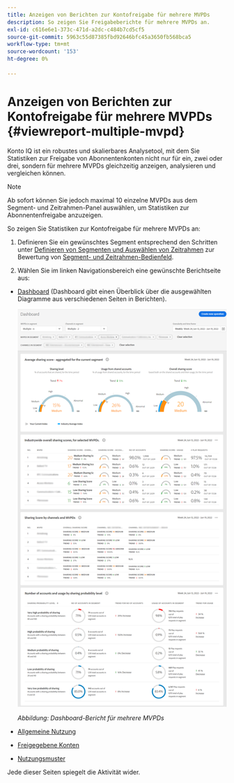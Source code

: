 ```yaml
---
title: Anzeigen von Berichten zur Kontofreigabe für mehrere MVPDs
description: So zeigen Sie Freigabeberichte für mehrere MVPDs an.
exl-id: c616e6e1-373c-471d-a2dc-c484b7cd5cf5
source-git-commit: 5963c55d87385fbd92646bfc45a3650fb568bca5
workflow-type: tm+mt
source-wordcount: '153'
ht-degree: 0%

---
```


# Anzeigen von Berichten zur Kontofreigabe für mehrere MVPDs {#viewreport-multiple-mvpd}

Konto IQ ist ein robustes und skalierbares Analysetool, mit dem Sie Statistiken zur Freigabe von Abonnentenkonten nicht nur für ein, zwei oder drei, sondern für mehrere MVPDs gleichzeitig anzeigen, analysieren und vergleichen können.

>[!NOTE]
>
>Ab sofort können Sie jedoch maximal 10 einzelne MVPDs aus dem Segment- und Zeitrahmen-Panel auswählen, um Statistiken zur Abonnentenfreigabe anzuzeigen.

So zeigen Sie Statistiken zur Kontofreigabe für mehrere MVPDs an:

1. Definieren Sie ein gewünschtes Segment entsprechend den Schritten unter [Definieren von Segmenten und Auswählen von Zeitrahmen](/help/AccountIQ/howto-select-segment-timeframe.md) zur Bewertung von [Segment- und Zeitrahmen-Bedienfeld](/help/AccountIQ/segments-timeframe.md).

1. Wählen Sie im linken Navigationsbereich eine gewünschte Berichtseite aus:

* [Dashboard](/help/AccountIQ/dashboard.md) (Dashboard gibt einen Überblick über die ausgewählten Diagramme aus verschiedenen Seiten in Berichten).

   ![](assets/mult-mvpds-dashboard.png)

   *Abbildung: Dashboard-Bericht für mehrere MVPDs*

* [Allgemeine Nutzung](/help/AccountIQ/general-usage-reports.md)

* [Freigegebene Konten](/help/AccountIQ/shared-acc-reports.md)

* [Nutzungsmuster](/help/AccountIQ/usage-patterns.md)

Jede dieser Seiten spiegelt die Aktivität wider.
